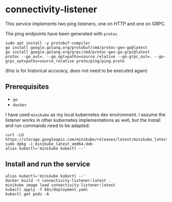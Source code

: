 # connectivity-listener

This service implements two ping listeners, one on HTTP and one on GRPC.

The ping endpoints have been generated with `protoc`.

```
sudo apt install -y protobuf-compiler
go install google.golang.org/protobuf/cmd/protoc-gen-go@latest
go install google.golang.org/grpc/cmd/protoc-gen-go-grpc@latest
protoc --go_out=. --go_opt=paths=source_relative --go-grpc_out=. --go-grpc_opt=paths=source_relative proto/ping/ping.proto
```

(this is for historical accuracy, does not need to be executed again)


## Prerequisites

* `go`
* `docker`

I have used `minikube` as my local kubernetes dev environment. I assume the listener works in other kubernetes implementations
as well, but the Install and run commands need to be adapted.

```
curl -LO https://storage.googleapis.com/minikube/releases/latest/minikube_latest_amd64.deb
sudo dpkg -i minikube_latest_amd64.deb
alias kubectl='minikube kubectl --'
```


## Install and run the service


```
alias kubectl='minikube kubectl --'
docker build -t connectivity-listener:latest .
minikube image load connectivity-listener:latest
kubectl apply -f k8s/deployment.yaml
kubectl get pods -A
```
